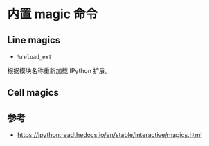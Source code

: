 # 内置 magic 命令

## Line magics

- `%reload_ext`

根据模块名称重新加载 IPython 扩展。

## Cell magics

## 参考

- https://ipython.readthedocs.io/en/stable/interactive/magics.html
